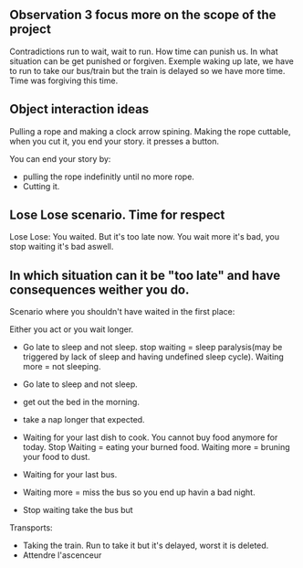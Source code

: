 ## Observation 3 focus more on the scope of the project
Contradictions run to wait, wait to run.
How time can punish us. In what situation can be get punished or forgiven.
Exemple waking up late, we have to run to take our bus/train but the train is delayed so we have more time. Time was forgiving this time.

## Object interaction ideas

Pulling a rope and making a clock arrow spining.
Making the rope cuttable, when you cut it, you end your story. it presses a button.

You can end your story by: 
- pulling the rope indefinitly until no more rope.
- Cutting it.

## Lose Lose scenario. Time for respect
Lose Lose: You waited. But it's too late now. You wait more it's bad, you stop waiting it's bad aswell.

## In which situation can it be "too late" and have consequences weither you do.

Scenario where you shouldn't have waited in the first place:

Either you act or you wait longer.

- Go late to sleep and not sleep.
stop waiting = sleep paralysis(may be triggered by lack of sleep and having undefined sleep cycle).
Waiting more = not sleeping.


- Go late to sleep and not sleep.
- get out the bed in the morning.
- take a nap longer that expected.

- Waiting for your last dish to cook. You cannot buy food anymore for today.
Stop Waiting = eating your burned food.
Waiting more = bruning your food to dust.

- Waiting for your last bus.
- Waiting more = miss the bus so you end up havin a bad night.
- Stop waiting take the bus but 

Transports:
- Taking the train. Run to take it but it's delayed, worst it is deleted.
- Attendre l'ascenceur



